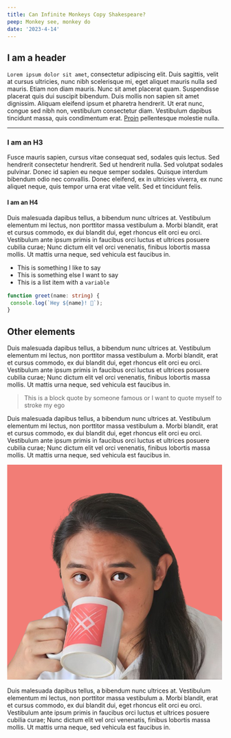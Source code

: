 ```yaml
---
title: Can Infinite Monkeys Copy Shakespeare?
peep: Monkey see, monkey do
date: '2023-4-14'
---
```


## I am a header

`Lorem ipsum dolor sit amet`, consectetur adipiscing elit. Duis sagittis, velit at cursus ultricies, nunc nibh scelerisque mi, eget aliquet mauris nulla sed mauris. Etiam non diam mauris. Nunc sit amet placerat quam. Suspendisse placerat quis dui suscipit bibendum. Duis mollis non sapien sit amet dignissim. Aliquam eleifend ipsum et pharetra hendrerit. Ut erat nunc, congue sed nibh non, vestibulum consectetur diam. Vestibulum dapibus tincidunt massa, quis condimentum erat. [Proin](/) pellentesque molestie nulla.

---

### I am an H3

Fusce mauris sapien, cursus vitae consequat sed, sodales quis lectus. Sed hendrerit consectetur hendrerit. Sed ut hendrerit nulla. Sed volutpat sodales pulvinar. Donec id sapien eu neque semper sodales. Quisque interdum bibendum odio nec convallis. Donec eleifend, ex in ultricies viverra, ex nunc aliquet neque, quis tempor urna erat vitae velit. Sed et tincidunt felis.

#### I am an H4

Duis malesuada dapibus tellus, a bibendum nunc ultrices at. Vestibulum elementum mi lectus, non porttitor massa vestibulum a. Morbi blandit, erat et cursus commodo, ex dui blandit dui, eget rhoncus elit orci eu orci. Vestibulum ante ipsum primis in faucibus orci luctus et ultrices posuere cubilia curae; Nunc dictum elit vel orci venenatis, finibus lobortis massa mollis. Ut mattis urna neque, sed vehicula est faucibus in.

- This is something I like to say
- This is something else I want to say
- This is a list item with a `variable`

```ts
function greet(name: string) {
 console.log(`Hey ${name}! 👋`);
}
```

## Other elements

Duis malesuada dapibus tellus, a bibendum nunc ultrices at. Vestibulum elementum mi lectus, non porttitor massa vestibulum a. Morbi blandit, erat et cursus commodo, ex dui blandit dui, eget rhoncus elit orci eu orci. Vestibulum ante ipsum primis in faucibus orci luctus et ultrices posuere cubilia curae; Nunc dictum elit vel orci venenatis, finibus lobortis massa mollis. Ut mattis urna neque, sed vehicula est faucibus in.

> This is a block quote by someone famous or I want to quote myself to stroke my ego

Duis malesuada dapibus tellus, a bibendum nunc ultrices at. Vestibulum elementum mi lectus, non porttitor massa vestibulum a. Morbi blandit, erat et cursus commodo, ex dui blandit dui, eget rhoncus elit orci eu orci. Vestibulum ante ipsum primis in faucibus orci luctus et ultrices posuere cubilia curae; Nunc dictum elit vel orci venenatis, finibus lobortis massa mollis. Ut mattis urna neque, sed vehicula est faucibus in.

![sample image](./test-image.png)

Duis malesuada dapibus tellus, a bibendum nunc ultrices at. Vestibulum elementum mi lectus, non porttitor massa vestibulum a. Morbi blandit, erat et cursus commodo, ex dui blandit dui, eget rhoncus elit orci eu orci. Vestibulum ante ipsum primis in faucibus orci luctus et ultrices posuere cubilia curae; Nunc dictum elit vel orci venenatis, finibus lobortis massa mollis. Ut mattis urna neque, sed vehicula est faucibus in.
